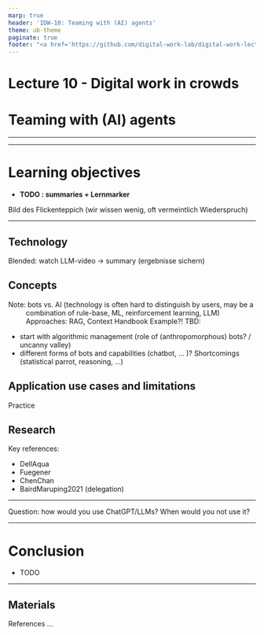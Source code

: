 ```yaml
---
marp: true
header: 'IDW-10: Teaming with (AI) agents'
theme: ub-theme
paginate: true
footer: "<a href='https://github.com/digital-work-lab/digital-work-lecture/edit/main/slides/10-bots.md' target='_blank'>⚙️</a>"
---
```


<!-- _class: lead -->

# Lecture 10 - Digital work in crowds

# Teaming with (AI) agents

<!-- Sourcing digital work from platforms -->

---

<!-- _class: overview_part_4 -->

---

# Learning objectives

- **TODO : summaries + Lernmarker**

Bild des Flickenteppich (wir wissen wenig, oft vermeintlich Wiederspruch)

---

## Technology

Blended: watch LLM-video
-> summary (ergebnisse sichern)

## Concepts

Note: bots vs. AI (technology is often hard to distinguish by users, may be a combination of rule-base, ML, reinforcement learning, LLM)
Approaches: RAG, Context
Handbook Example?!
TBD:
- start with algorithmic management (role of (anthropomorphous) bots? / uncanny valley)
- different forms of bots and capabilities (chatbot, ... )?
Shortcomings (statistical parrot, reasoning, ...)

## Application use cases and limitations

Practice

## Research

Key references:
- DellAqua
- Fuegener
- ChenChan
- BairdMaruping2021 (delegation)


---

Question: how would you use ChatGPT/LLMs? When would you not use it?


---

# Conclusion

-  TODO

---

<style scoped>
    p {
        padding-left: 36px;
    text-indent: -36px;
}
</style>

## Materials

References ...